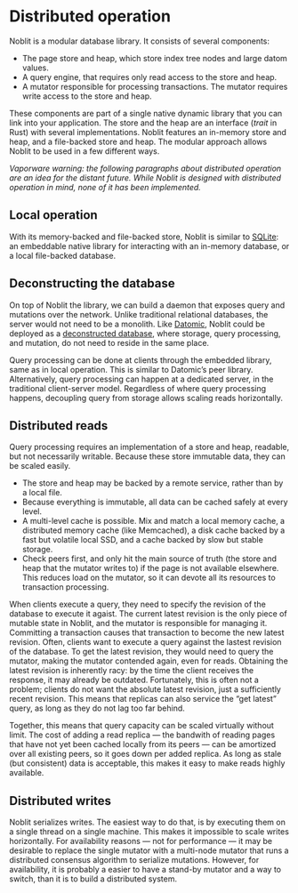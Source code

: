 # Distributed operation

Noblit is a modular database library. It consists of several components:

 * The page store and heap, which store index tree nodes and large datom values.
 * A query engine, that requires only read access to the store and heap.
 * A mutator responsible for processing transactions. The mutator requires write
   access to the store and heap.

These components are part of a single native dynamic library that you can link
into your application. The store and the heap are an interface (*trait* in Rust)
with several implementations. Noblit features an in-memory store and heap, and
a file-backed store and heap. The modular approach allows Noblit to be used in
a few different ways.

*Vaporware warning: the following paragraphs about distributed operation are an
idea for the distant future. While Noblit is designed with distributed operation
in mind, none of it has been implemented.*

## Local operation

With its memory-backed and file-backed store, Noblit is similar to [SQLite][sqlite]:
an embeddable native library for interacting with an in-memory database, or a
local file-backed database.

[sqlite]:        https://sqlite.org/index.html

## Deconstructing the database

On top of Noblit the library, we can build a daemon that exposes query and
mutations over the network. Unlike traditional relational databases, the server
would not need to be a monolith. Like [Datomic][datomic], Noblit could be
deployed as a [deconstructed database][deconstructed], where storage, query
processing, and mutation, do not need to reside in the same place.

Query processing can be done at clients through the embedded library, same as in
local operation. This is similar to Datomic’s peer library. Alternatively, query
processing can happen at a dedicated server, in the traditional client-server
model. Regardless of where query processing happens, decoupling query from
storage allows scaling reads horizontally.

[datomic]:       https://www.datomic.com/
[deconstructed]: https://www.infoq.com/presentations/Deconstructing-Database/

## Distributed reads

Query processing requires an implementation of a store and heap, readable, but
not necessarily writable. Because these store immutable data, they can be scaled
easily.

 * The store and heap may be backed by a remote service, rather than by a local
   file.
 * Because everything is immutable, all data can be cached safely at every
   level.
 * A multi-level cache is possible. Mix and match a local memory cache, a
   distributed memory cache (like Memcached), a disk cache backed by a fast but
   volatile local <abbr>SSD</abbr>, and a cache backed by slow but stable
   storage.
 * Check peers first, and only hit the main source of truth (the store and heap
   that the mutator writes to) if the page is not available elsewhere. This
   reduces load on the mutator, so it can devote all its resources to
   transaction processing.

When clients execute a query, they need to specify the revision of the database
to execute it agaist. The current latest revision is the only piece of mutable
state in Noblit, and the mutator is responsible for managing it. Committing a
transaction causes that transaction to become the new latest revision. Often,
clients want to execute a query against the lastest revision of the database. To
get the latest revision, they would need to query the mutator, making the
mutator contended again, even for reads. Obtaining the latest revision is
inherently racy: by the time the client receives the response, it may already be
outdated. Fortunately, this is often not a problem; clients do not want the
absolute latest revision, just a sufficiently recent revision. This means that
replicas can also service the “get latest” query, as long as they do not lag too
far behind.

Together, this means that query capacity can be scaled virtually without limit.
The cost of adding a read replica — the bandwith of reading pages that have not
yet been cached locally from its peers — can be amortized over all existing peers,
so it goes down per added replica. As long as stale (but consistent) data is
acceptable, this makes it easy to make reads highly available.

## Distributed writes

Noblit serializes writes. The easiest way to do that, is by executing them
on a single thread on a single machine. This makes it impossible to scale writes
horizontally. For availability reasons — not for performance — it may be
desirable to replace the single mutator with a multi-node mutator that runs a
distributed consensus algorithm to serialize mutations. However, for
availability, it is probably a easier to have a stand-by mutator and a way to
switch, than it is to build a distributed system.
